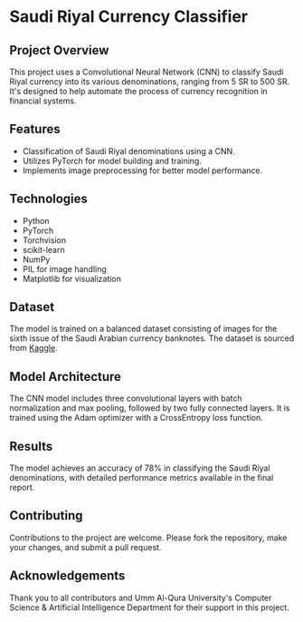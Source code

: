 
# Saudi Riyal Currency Classifier

## Project Overview
This project uses a Convolutional Neural Network (CNN) to classify Saudi Riyal currency into its various denominations, ranging from 5 SR to 500 SR. It's designed to help automate the process of currency recognition in financial systems.

## Features
- Classification of Saudi Riyal denominations using a CNN.
- Utilizes PyTorch for model building and training.
- Implements image preprocessing for better model performance.

## Technologies
- Python
- PyTorch
- Torchvision
- scikit-learn
- NumPy
- PIL for image handling
- Matplotlib for visualization

## Dataset
The model is trained on a balanced dataset consisting of images for the sixth issue of the Saudi Arabian currency banknotes. The dataset is sourced from [Kaggle](https://www.kaggle.com/datasets/gfbati/alfloos/data).


## Model Architecture
The CNN model includes three convolutional layers with batch normalization and max pooling, followed by two fully connected layers. It is trained using the Adam optimizer with a CrossEntropy loss function.

## Results
The model achieves an accuracy of 78% in classifying the Saudi Riyal denominations, with detailed performance metrics available in the final report.

## Contributing
Contributions to the project are welcome. Please fork the repository, make your changes, and submit a pull request.


## Acknowledgements
Thank you to all contributors and Umm Al-Qura University's Computer Science & Artificial Intelligence Department for their support in this project.
